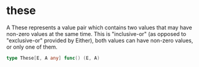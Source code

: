 # these

A These represents a value pair which contains two values that may have non-zero values at the same time. This is "inclusive-or" (as opposed to "exclusive-or" provided by Either), both values can have non-zero values, or only one of them.

```go
type These[E, A any] func() (E, A)
```
